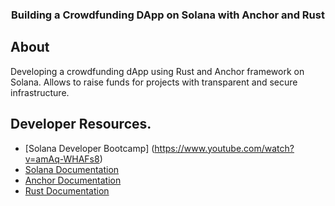 
<h3 align="center">Building a Crowdfunding DApp on Solana with Anchor and Rust</h3>


## About

Developing a crowdfunding dApp using Rust and Anchor framework on Solana. Allows to raise funds for projects with transparent and secure infrastructure.



## Developer Resources.
- [Solana Developer Bootcamp] (https://www.youtube.com/watch?v=amAq-WHAFs8)
- [Solana Documentation](https://docs.solana.com/)
- [Anchor Documentation](https://project-serum.github.io/anchor/)
- [Rust Documentation](https://www.rust-lang.org/)


